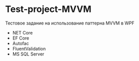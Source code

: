 # Test-project-MVVM
Тестовое задание на использование паттерна MVVM в WPF
- NET Core
- EF Core
- Autofac
- FluentValidation
- MS SQL Server
